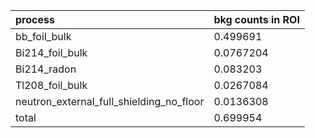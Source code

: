 | **process**                                   | **bkg counts in ROI** |
|:----------------------------------------------|:----------------------|
| bb\_foil\_bulk                                | 0.499691              |
| Bi214\_foil\_bulk                             | 0.0767204             |
| Bi214\_radon                                  | 0.083203              |
| Tl208\_foil\_bulk                             | 0.0267084             |
| neutron\_external\_full\_shielding\_no\_floor | 0.0136308             |
| total                                         | 0.699954              |
